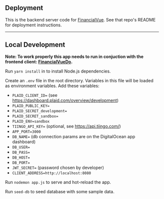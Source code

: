 ## Deployment

This is the backend server code for [FinancialVue](https://github.com/blairun/FinancialVueDo). See that repo's README for deployment instructions.

---
## Local Development

**Note: To work properly this app needs to run in conjuction with the frontend client: [FinancialVueDo](https://github.com/blairun/FinancialVueDo).**

Run `yarn install` in to install Node.js dependencies.

Create an `.env` file in the root directory. Variables in this file will be loaded as environment variables. Add these variables:

- `PLAID_CLIENT_ID=` (see https://dashboard.plaid.com/overview/development)
- `PLAID_PUBLIC_KEY=`
- `PLAID_SECRET_development=`
- `PLAID_SECRET_sandbox=`
- `PLAID_ENV=sandbox`
- `TIINGO_API_KEY=` (optional, see https://api.tiingo.com/)
- `APP_PORT=3000`
- `DB_NAME=` (db connection params are on the DigitalOcean app dashboard)
- `DB_USER=`
- `DB_PASS=`
- `DB_HOST=`
- `DB_PORT=`
- `JWT_SECRET=` (password chosen by developer)
- `CLIENT_ADDRESS=http://localhost:8080`

Run `nodemon app.js` to serve and hot-reload the app.

Run `seed-db` to seed database with some sample data.